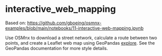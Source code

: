 # interactive_web_mapping

Based on: https://github.com/gboeing/osmnx-examples/blob/main/notebooks/11-interactive-web-mapping.ipynb

Use OSMnx to download a street network, calculate a route between two points, and create a Leaflet web map using GeoPandas [explore](https://geopandas.org/en/stable/docs/reference/api/geopandas.GeoDataFrame.explore.html). See the GeoPandas documentation for more style details.

